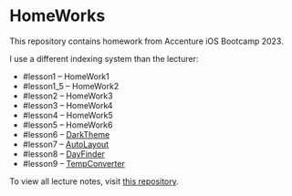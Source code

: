 # HomeWorks

This repository contains homework from Accenture iOS Bootcamp 2023.

I use a different indexing system than the lecturer:
- #lesson1 – HomeWork1
- #lesson1_5 – HomeWork2
- #lesson2 – HomeWork3
- #lesson3 – HomeWork4
- #lesson4 – HomeWork5
- #lesson5 – HomeWork6
- #lesson6 – [DarkTheme](https://github.com/patricijav/DarkTheme)
- #lesson7 – [AutoLayout](https://github.com/patricijav/AutoLayout)
- #lesson8 – [DayFinder](https://github.com/patricijav/DayFinder)
- #lesson9 – [TempConverter](https://github.com/patricijav/TempConverter)

To view all lecture notes, visit [this repository](https://github.com/patricijav/InClass).
